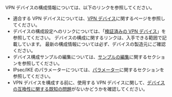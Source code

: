 VPN デバイスの構成情報については、以下のリンクを参照してください。

- 適合する VPN デバイスについては、[VPN デバイス](../articles/vpn-gateway/vpn-gateway-about-vpn-devices.md)に関するページを参照してください。 
- デバイスの構成設定へのリンクについては、「[検証済みの VPN デバイス](../articles/vpn-gateway/vpn-gateway-about-vpn-devices.md#devicetable)」を参照してください。 デバイスの構成に関するリンクは、入手できる範囲で記載しています。 最新の構成情報については必ず、デバイスの製造元にご確認ください。
- デバイス構成サンプルの編集については、[サンプルの編集](../articles/vpn-gateway/vpn-gateway-about-vpn-devices.md#editing)に関するセクションを参照してください。
- IPsec/IKE のパラメーターについては、[パラメーター](../articles/vpn-gateway/vpn-gateway-about-vpn-devices.md#ipsec)に関するセクションを参照してください。
- VPN デバイスを構成する前に、使用する VPN デバイスに関して、[デバイスの互換性に関する既知の問題](../articles/vpn-gateway/vpn-gateway-about-vpn-devices.md#known)がないかどうかを確認してください。